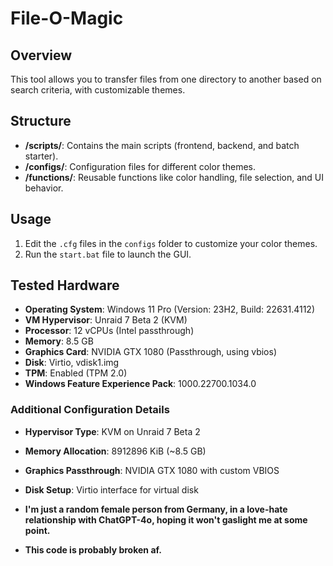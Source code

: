 
# File-O-Magic

## Overview
This tool allows you to transfer files from one directory to another based on search criteria, with customizable themes.

## Structure
- **/scripts/**: Contains the main scripts (frontend, backend, and batch starter).
- **/configs/**: Configuration files for different color themes.
- **/functions/**: Reusable functions like color handling, file selection, and UI behavior.

## Usage
1. Edit the `.cfg` files in the `configs` folder to customize your color themes.
2. Run the `start.bat` file to launch the GUI.

## Tested Hardware

- **Operating System**: Windows 11 Pro (Version: 23H2, Build: 22631.4112)
- **VM Hypervisor**: Unraid 7 Beta 2 (KVM)
- **Processor**: 12 vCPUs (Intel passthrough)
- **Memory**: 8.5 GB
- **Graphics Card**: NVIDIA GTX 1080 (Passthrough, using vbios)
- **Disk**: Virtio, vdisk1.img
- **TPM**: Enabled (TPM 2.0)
- **Windows Feature Experience Pack**: 1000.22700.1034.0

### Additional Configuration Details

- **Hypervisor Type**: KVM on Unraid 7 Beta 2
- **Memory Allocation**: 8912896 KiB (~8.5 GB)
- **Graphics Passthrough**: NVIDIA GTX 1080 with custom VBIOS
- **Disk Setup**: Virtio interface for virtual disk




- **I'm just a random female person from Germany, in a love-hate relationship with ChatGPT-4o, hoping it won't gaslight me at some point.**
- **This code is probably broken af.**